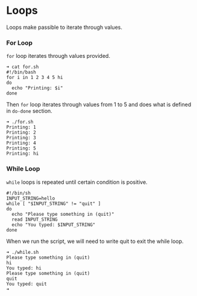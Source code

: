 # Loops

Loops make passible to iterate through values. 

### For Loop

`for` loop iterates through values provided.

```
➜ cat for.sh
#!/bin/bash
for i in 1 2 3 4 5 hi
do
  echo "Printing: $i"
done
```

Then `for` loop iterates through values from 1 to 5 and does what is defined in `do-done` section.

```
➜ ./for.sh
Printing: 1
Printing: 2
Printing: 3
Printing: 4
Printing: 5
Printing: hi
```

### While Loop

`while` loops is repeated until certain condition is positive.

```
#!/bin/sh
INPUT_STRING=hello
while [ "$INPUT_STRING" != "quit" ]
do
  echo "Please type something in (quit)"
  read INPUT_STRING
  echo "You typed: $INPUT_STRING"
done
```

When we run the script, we will need to write quit to exit the while loop.

```
➜ ./while.sh
Please type something in (quit)
hi
You typed: hi
Please type something in (quit)
quit
You typed: quit
➜
```



